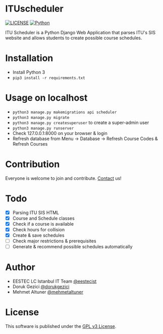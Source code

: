 # ITUscheduler
[![LICENSE](https://img.shields.io/badge/license-GPLv3-blue.svg)](LICENSE) [![Python](https://img.shields.io/badge/language-python3-blue.svg)](#)

ITU Scheduler is a Python Django Web Application that parses ITU's SIS website and allows students to create possible course schedules.

# Installation
- Install Python 3
- `pip3 install -r requirements.txt`

# Usage on localhost
- `python3 manage.py makemigrations api scheduler`
- `python3 manage.py migrate`
- `python3 manage.py createsuperuser` to create a super-admin user
- `python3 manage.py runserver`
- Check 127.0.0.1:8000 on your browser & login
- Refresh database from Menu -> Database -> Refresh Course Codes & Refresh Courses

# Contribution
Everyone is welcome to join and contribute. [Contact](http://ituscheduler.com/contact) us!

# Todo
- [x] Parsing ITU SIS HTML
- [x] Course and Schedule classes
- [x] Check if a course is available
- [x] Check hours for collision
- [x] Create & save schedules
- [ ] Check major restrictions & prerequisites
- [ ] Generate & recommend possible schedules automatically

# Author
- EESTEC LC Istanbul IT Team [@eestecist](https://github.com/EESTECist)
- Doruk Gezici [@dorukgezici](https://github.com/dorukgezici)
- Mehmet Altuner [@mehmetaltuner](https://github.com/mehmetaltuner)

# License
This software is published under the [GPL v3 License](LICENSE).
